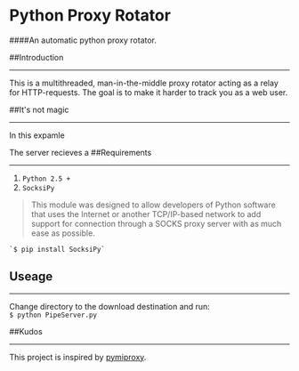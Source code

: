 # Python Proxy Rotator
####An automatic python proxy rotator.

##Introduction
***
This is a multithreaded, man-in-the-middle proxy rotator acting as a relay for HTTP-requests. The goal is to make it harder to track you as a web user.  

##It's not magic
***
In this expamle 

The server recieves a 
##Requirements
***
1. `Python 2.5 +`
2. `SocksiPy`
> This module was designed to allow developers of Python software that uses the Internet or another TCP/IP-based 
>network to add support for connection through a SOCKS proxy server with as much ease as possible.

	`$ pip install SocksiPy`
	
## Useage
***
Change directory to the download destination and run:  
`$ python PipeServer.py`


##Kudos
***
This project is inspired by [pymiproxy](https://github.com/allfro/pymiproxy).
